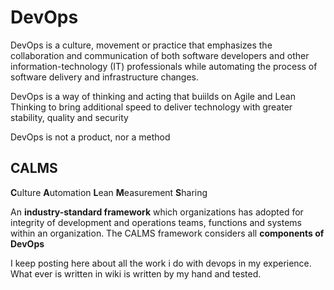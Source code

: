 # DevOps
DevOps is a culture, movement or practice that emphasizes the collaboration and communication of both software developers and other information-technology (IT) professionals while automating the process of software delivery and infrastructure changes.

DevOps is a way of thinking and acting that buiilds on Agile and Lean Thinking to bring additional speed to deliver technology with greater stability, quality and security

DevOps is not a product, nor a method

## CALMS

**C**ulture **A**utomation **L**ean **M**easurement **S**haring

An **industry-standard framework** which organizations has adopted for integrity of development and operations teams, functions and systems within an organization. The CALMS framework considers all **components of DevOps**


I keep posting here about all the work i do with devops in my experience. What ever is written in wiki is written by my hand and tested.
